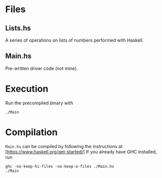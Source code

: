 # Files

## Lists.hs
A series of operations on lists of numbers performed with Haskell.

## Main.hs
Pre-written driver code (not mine).

# Execution
Run the precompiled binary with
```
./Main
```

# Compilation
`Main.hs` can be compiled by following the instructions at [https://www.haskell.org/get-started/]
If you already have GHC installed, run
```
ghc -no-keep-hi-files -no-keep-o-files ./Main.hs
./Main
```
